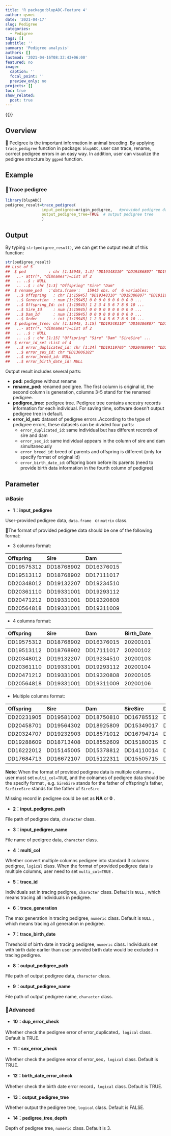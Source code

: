 ```yaml
---
title: 'R package:blupADC-Feature 4'
author: qsmei
date: '2021-04-17'
slug: Pedigree
categories:
  - Pedigree
tags: []
subtitle: ''
summary: 'Pedigree analysis'
authors: []
lastmod: '2021-04-16T08:32:43+06:00'
featured: no
image:
  caption: ''
  focal_point: ''
  preview_only: no
projects: []
toc: true
show_related:
  post: true
---
```


{{<toc>}} 

## Overview

🦄 Pedigree is the important information in animal breeding.  By applying `trace_pedigree` function in package: `blupADC`, user can  trace, rename,  correct pedigree errors  in an easy  way. In addition, user can visualize the pedigree structure by  `ggped` function.

## Example

### 💖Trace pedigree


```r
library(blupADC)
pedigree_result=trace_pedigree(
                input_pedigree=origin_pedigree,   #provided pedigree data object
                output_pedigree_tree=TRUE  # output pedigree tree
                )                 

```

## Output

By typing `str(pedigree_result)`, we can get the output result of this function:


```r
str(pedigree_result)
## List of 5
##  $ ped          : chr [1:15945, 1:3] "DD19348310" "DD19386807" "DD19119705" "DD16007415" ...
##   ..- attr(*, "dimnames")=List of 2
##   .. ..$ : NULL
##   .. ..$ : chr [1:3] "Offspring" "Sire" "Dam"
##  $ rename_ped   :'data.frame':	15945 obs. of  6 variables:
##   ..$ Offspring   : chr [1:15945] "DD19348310" "DD19386807" "DD19119705" "DD16007415" ...
##   ..$ Generation  : num [1:15945] 0 0 0 0 0 0 0 0 0 0 ...
##   ..$ Offspring_Id: int [1:15945] 1 2 3 4 5 6 7 8 9 10 ...
##   ..$ Sire_Id     : num [1:15945] 0 0 0 0 0 0 0 0 0 0 ...
##   ..$ Dam_Id      : num [1:15945] 0 0 0 0 0 0 0 0 0 0 ...
##   ..$ Order       : int [1:15945] 1 2 3 4 5 6 7 8 9 10 ...
##  $ pedigree_tree: chr [1:15945, 1:15] "DD19348310" "DD19386807" "DD19119705" "DD16007415" ...
##   ..- attr(*, "dimnames")=List of 2
##   .. ..$ : NULL
##   .. ..$ : chr [1:15] "Offspring" "Sire" "Dam" "SireSire" ...
##  $ error_id_set :List of 4
##   ..$ error_duplicated_id: chr [1:24] "DD19119705" "DD20488904" "DD20153801" "DD20376912" ...
##   ..$ error_sex_id: chr "DD13006182"
##   ..$ error_breed_id: NULL
##   ..$ error_birth_date_id: NULL
```

Output result includes several parts:

-   **ped:** pedigree without rename
-   **rename_ped:** renamed pedigree. The first column is original id, the second column is generation, columns 3-5 stand for the renamed pedigree. 
-   **pedigree_tree:** pedigree tree. Pedigree tree contains ancestry records information for each individual. For saving time, software doesn't output pedigree tree in default.
-   **error_id_set:** dataset of   pedigree errors .According to the type of pedigree errors, these datasets can be divided four parts:
    -   `error_duplicated_id`:  same individual but has different records of sire and dam
    -   `error_sex_id`:  same individual  appears in the column of sire and dam simultaneously
    -   `error_breed_id`:  breed of parents and offspring is different (only for specify format of original id)
    -   `error_birth_date_id`:  offspring born before its parents (need to provide birth data information in the fourth column of pedigree)

## Parameter

### 💥Basic

-   **1：input_pedigree**

User-provided pedigree data, `data.frame ` or   `matrix` class.

💌The format of provided pedigree data should be one of the following format:

-   3 columns format:


|Offspring  |Sire       |Dam        |
|:----------|:----------|:----------|
|DD19575312 |DD18768902 |DD16376015 |
|DD19513112 |DD18768902 |DD17111017 |
|DD20348012 |DD19132207 |DD19234510 |
|DD20361110 |DD19331001 |DD19293112 |
|DD20471212 |DD19331001 |DD19320808 |
|DD20564818 |DD19331001 |DD19311009 |

-   4 columns format:


|Offspring  |Sire       |Dam        | Birth_Date|
|:----------|:----------|:----------|----------:|
|DD19575312 |DD18768902 |DD16376015 |   20200101|
|DD19513112 |DD18768902 |DD17111017 |   20200102|
|DD20348012 |DD19132207 |DD19234510 |   20200103|
|DD20361110 |DD19331001 |DD19293112 |   20200104|
|DD20471212 |DD19331001 |DD19320808 |   20200105|
|DD20564818 |DD19331001 |DD19311009 |   20200106|

-   Multiple columns format:


|Offspring  |Sire       |Dam        |SireSire   |DamSire    |SireSireSire |
|:----------|:----------|:----------|:----------|:----------|:------------|
|DD20231905 |DD19581002 |DD18750810 |DD16785512 |DD15507717 |DD14008512   |
|DD20458701 |DD19564302 |DD18925809 |DD15349017 |DD15245411 |DD16771212   |
|DD20324707 |DD19232903 |DD18571012 |DD16794714 |DD16744412 |DD16714516   |
|DD19288609 |DD18713408 |DD18552609 |DD15180015 |DD15479214 |DD15243711   |
|DD16222012 |DD15145005 |DD15378812 |DD14110014 |DD15501518 |DD15206217   |
|DD17684713 |DD16672107 |DD15122311 |DD15505715 |DD15347415 |DD16383111   |

**Note**: When the format of provided pedigree data is multiple columns ，user must set `multi_col=TRUE`, and the colnames of pedigree data should be the specify format , e.g. `SireSire` stands for the father of offspring's father, `SirSireSire` stands for the father of  `SireSire` 

Missing record in pedigree could be set as  **NA** or **0** .

-   **2：input_pedigree_path**

File path of pedigree data, `character` class.

-   **3：input_pedigree_name**

File name of pedigree data, `character` class.

-   **4：multi_col**

Whether convert multiple columns pedigree into standard 3 columns pedigree, `logical` class.  When the format of provided pedigree data is multiple columns, user need to set `multi_col=TRUE` .

-   **5：trace_id**  

Individuals set in tracing pedigree, `character` class. Default is `NULL` , which means tracing all individuals in pedigree.

-   **6：trace_generation**  

The max generation in tracing pedigree, `numeric` class. Default is `NULL` , which means tracing all  generation in pedigree. 

-   **7：trace_birth_date**  

Threshold of  birth date in tracing pedigree, `numeric` class.  Individuals set with birth date earlier than user provided birth date would be excluded in tracing pedigree.  

-   **8：output_pedigree_path**

File path of output pedigree data, `character` class.

-   **9：output_pedigree_name**

File path of output pedigree name, `character` class.

### 💨Advanced

-   **10：dup_error_check**

Whether check the pedigree error of error_duplicated，`logical` class. Default is TRUE.

-   **11：sex_error_check**

Whether check the pedigree error of error_sex，`logical` class. Default is TRUE.

-   **12：birth_date_error_check**  

Whether check the birth date error record，`logical` class. Default is TRUE.

-   **13：output_pedigree_tree**

Whether output the pedigree tree, `logical` class. Default is FALSE. 

-   **14：pedigree_tree_depth** 

Depth of pedigree tree, `numeric` class. Default is 3.